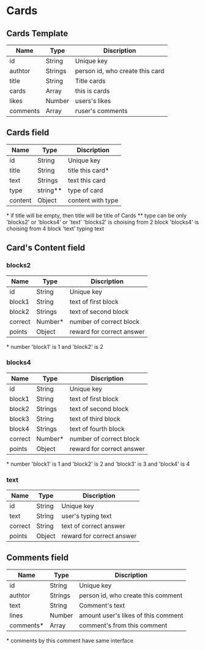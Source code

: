 # Cards

## Cards Template

| Name | Type | Discription |
| ------ | ------ | ------ | 
| id | String  | Unique key |
| authtor | Strings | person id, who create this card |
| title | String | Title cards |
| cards | Array | this is cards |
| likes | Number | users's likes |
| comments | Array | гuser's comments |

## Cards field

| Name | Type | Discription |
| ------ | ------ | ------ | 
| id | String  | Unique key |
| title | String | title this card* |
| text | Strings | text this card |
| type | string** | type of card |
| content | Object | content with type |

\* if title will be empty, then title will be title of Cards
** type can be only 'blocks2' or 'blocks4' or 'text'
'blocks2' is choising from 2 block
'blocks4' is choising from 4 block
'text' typing text

## Card's Content field

### blocks2

| Name | Type | Discription |
| ------ | ------ | ------ | 
| id | String  | Unique key |
| block1 | String | text of first block |
| block2 | Strings | text of second block |
| correct | Number* | number of correct block |
| points | Object | reward for correct answer |

\* number 'block1' is 1 and 'block2' is 2

### blocks4

| Name | Type | Discription |
| ------ | ------ | ------ | 
| id | String  | Unique key |
| block1 | String | text of first block |
| block2 | Strings | text of second block |
| block3 | String | text of third block |
| block4 | Strings | text of fourth block |
| correct | Number* | number of correct block |
| points | Object | reward for correct answer |

\* number 'block1' is 1 and 'block2' is 2 and 'block3' is 3 and 'block4' is 4

### text

| Name | Type | Discription |
| ------ | ------ | ------ | 
| id | String  | Unique key |
| text | String | user's typing text |
| correct | String | text of correct answer |
| points | Object | reward for correct answer |

## Comments field

| Name | Type | Discription |
| ------ | ------ | ------ | 
| id | String  | Unique key |
| authtor | Strings | person id, who create this comment |
| text | String | Comment's text |
| lines | Number | amount user's likes of this comment |
| comments* | Array | comment's from this comment |

\* comments by this comment have same interface
